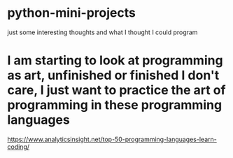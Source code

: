 # python-mini-projects 
just some interesting thoughts and what I thought I could program
# I am starting to look at programming as art, unfinished or finished I don't care, I just want to practice the art of programming in these programming languages 

https://www.analyticsinsight.net/top-50-programming-languages-learn-coding/

